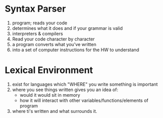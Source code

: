 # Syntax Parser
1. program; reads your code
2. determines what it does and if your grammar is valid
3. interpreters & compilers
4. Read your code character by character
5. a program converts what you've written 
6. into a set of computer instructions for the HW to understand

# Lexical Environment
1. exist for languages which "WHERE" you write something is important
2. where you see things written gives you an idea of:
   * would it would sit in memory
   * how it will interact with other variables/functions/elements of program
3. where ti's written and what surrounds it.
